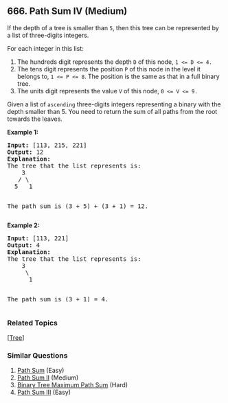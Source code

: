 <!--|This file generated by command(leetcode description); DO NOT EDIT.    |-->
<!--+----------------------------------------------------------------------+-->
<!--|@author    Openset <openset.wang@gmail.com>                           |-->
<!--|@link      https://github.com/openset                                 |-->
<!--|@home      https://github.com/openset/leetcode                        |-->
<!--+----------------------------------------------------------------------+-->

## 666. Path Sum IV (Medium)

<p>
If the depth of a tree is smaller than <code>5</code>, then this tree can be represented by a list of three-digits integers.
</p>

<p>
For each integer in this list:<br/>
<ol>
<li>The hundreds digit represents the depth <code>D</code> of this node, <code>1 <= D <= 4.</code></li>
<li>The tens digit represents the position <code>P</code> of this node in the level it belongs to, <code>1 <= P <= 8</code>. The position is the same as that in a full binary tree. </li>
<li>The units digit represents the value <code>V</code> of this node, <code>0 <= V <= 9.</code></li>
</ol>
</p>

<p>
Given a list of <code>ascending</code> three-digits integers representing a binary with the depth smaller than 5. You need to return the sum of all paths from the root towards the leaves.
</p>

<p><b>Example 1:</b><br />
<pre><b>Input:</b> [113, 215, 221]
<b>Output:</b> 12
<b>Explanation:</b> 
The tree that the list represents is:
    3
   / \
  5   1

The path sum is (3 + 5) + (3 + 1) = 12.
</pre>
</p>

<p><b>Example 2:</b><br />
<pre><b>Input:</b> [113, 221]
<b>Output:</b> 4
<b>Explanation:</b> 
The tree that the list represents is: 
    3
     \
      1

The path sum is (3 + 1) = 4.
</pre>
</p>

### Related Topics
  [[Tree](https://github.com/openset/leetcode/tree/master/tag/tree/README.md)]

### Similar Questions
  1. [Path Sum](https://github.com/openset/leetcode/tree/master/problems/path-sum) (Easy)
  1. [Path Sum II](https://github.com/openset/leetcode/tree/master/problems/path-sum-ii) (Medium)
  1. [Binary Tree Maximum Path Sum](https://github.com/openset/leetcode/tree/master/problems/binary-tree-maximum-path-sum) (Hard)
  1. [Path Sum III](https://github.com/openset/leetcode/tree/master/problems/path-sum-iii) (Easy)
